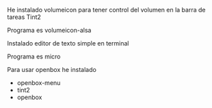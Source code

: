 He instalado volumeicon para tener control del volumen en la barra de tareas Tint2

Programa es volumeicon-alsa

Instalado editor de texto simple en terminal

Programa es micro

Para usar openbox he instalado

- openbox-menu
- tint2
- openbox
